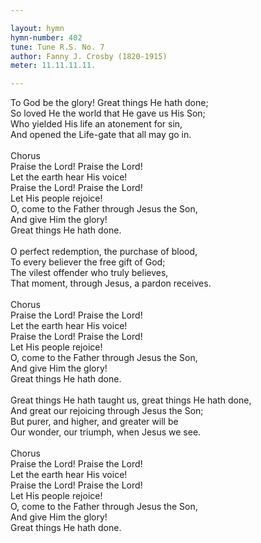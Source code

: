 ```yaml
---

layout: hymn
hymn-number: 402
tune: Tune R.S. No. 7
author: Fanny J. Crosby (1820-1915)
meter: 11.11.11.11.

---
```

To God be the glory! Great things He hath done;<br>So loved He the world that He gave us His Son;<br>Who yielded His life an atonement for sin,<br>And opened the Life-gate that all may go in.<br><br>Chorus<br>Praise the Lord! Praise the Lord!<br>Let the earth hear His voice!<br>Praise the Lord! Praise the Lord!<br>Let His people rejoice!<br>O, come to the Father through Jesus the Son,<br>And give Him the glory!<br>Great things He hath done.<br><br>O perfect redemption, the purchase of blood,<br>To every believer the free gift of God;<br>The vilest offender who truly believes,<br>That moment, through Jesus, a pardon receives.<br><br>Chorus<br>Praise the Lord! Praise the Lord!<br>Let the earth hear His voice!<br>Praise the Lord! Praise the Lord!<br>Let His people rejoice!<br>O, come to the Father through Jesus the Son,<br>And give Him the glory!<br>Great things He hath done.<br><br>Great things He hath taught us, great things He hath done,<br>And great our rejoicing through Jesus the Son;<br>But purer, and higher, and greater will be<br>Our wonder, our triumph, when Jesus we see.<br><br>Chorus<br>Praise the Lord! Praise the Lord!<br>Let the earth hear His voice!<br>Praise the Lord! Praise the Lord!<br>Let His people rejoice!<br>O, come to the Father through Jesus the Son,<br>And give Him the glory!<br>Great things He hath done.<br><br><br>
